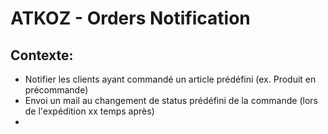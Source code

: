 # ATKOZ - Orders Notification

## Contexte:
- Notifier les clients ayant commandé un article prédéfini (ex. Produit en précommande)
- Envoi un mail au changement de status prédéfini de la commande (lors de l'expédition  xx temps après)
- 
